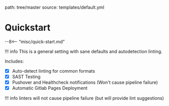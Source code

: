 path: tree/master
source: templates/default.yml

# Quickstart

--8<-- “misc/quick-start.md”

!!! info
    This is a general setting with sane defaults and autodetection linting.

Includes:

- [X] Auto-detect linting for common formats
- [X] SAST Testing
- [X] Pushover and Healthcheck notifications (Won't cause pipeline failure)
- [X] Automatic Gitlab Pages Deployment

!!! info
    linters will not cause pipeline failure (but will provide lint suggestions)
